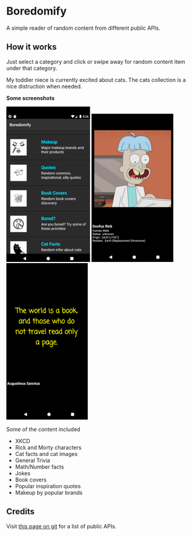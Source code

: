 # Boredomify

A simple reader of random content from different public APIs. 


## How it works
Just select a category and click or swipe away for random content item under that category.

My toddler niece is currently excited about cats. The cats collection is a nice distruction when needed. 



**Some screenshots**

![listing](web_menu_list.png) ![image content](web_example_content_img.png) ![textual content](web_example_content_txt_2.png) 



Some of the content included

- XKCD
- Rick and Morty characters
- Cat facts and cat images  
- General Trivia
- Math/Number facts 
- Jokes
- Book covers
- Popular inspiration quotes
- Makeup by popular brands 



## Credits
Visit [this page on git](https://github.com/public-apis/public-apis) for a list of public APIs. 